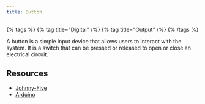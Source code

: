 ```yaml
---
title: Button
---
```


{% tags %}
{% tag title="Digital" /%}
{% tag title="Output" /%}
{% /tags %}

A button is a simple input device that allows users to interact with the system. It is a switch that can be pressed or released to open or close an electrical circuit.

## Resources

- [Johnny-Five](https://johnny-five.io/api/button/)
- [Arduino](https://docs.arduino.cc/built-in-examples/digital/Button/)
